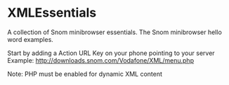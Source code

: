 # XMLEssentials
A collection of Snom minibrowser essentials. The Snom minibrowser hello word examples.

Start by adding a Action URL Key on your phone pointing to your server
Example: http://downloads.snom.com/Vodafone/XML/menu.php

Note: PHP must be enabled for dynamic XML content
